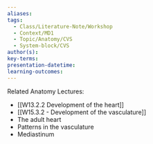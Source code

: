 ```yaml
---
aliases: 
tags:
  - Class/Literature-Note/Workshop
  - Context/MD1
  - Topic/Anatomy/CVS
  - System-block/CVS
author(s): 
key-terms: 
presentation-datetime: 
learning-outcomes:
---
```

Related Anatomy Lectures:
- [[W13.2.2 Development of the heart]]
- [[W15.3.2 - Development of the vasculature]]
- The adult heart
- Patterns in the vasculature
- Mediastinum